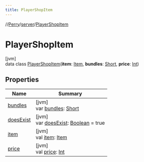 ```yaml
---
title: PlayerShopItem
---
```

//[Perry](../../../index.html)/[server](../index.html)/[PlayerShopItem](index.html)



# PlayerShopItem



[jvm]\
data class [PlayerShopItem](index.html)(**item**: [Item](../../client.inventory/-item/index.html), **bundles**: [Short](https://kotlinlang.org/api/latest/jvm/stdlib/kotlin/-short/index.html), **price**: [Int](https://kotlinlang.org/api/latest/jvm/stdlib/kotlin/-int/index.html))



## Properties


| Name | Summary |
|---|---|
| [bundles](bundles.html) | [jvm]<br>var [bundles](bundles.html): [Short](https://kotlinlang.org/api/latest/jvm/stdlib/kotlin/-short/index.html) |
| [doesExist](does-exist.html) | [jvm]<br>var [doesExist](does-exist.html): [Boolean](https://kotlinlang.org/api/latest/jvm/stdlib/kotlin/-boolean/index.html) = true |
| [item](item.html) | [jvm]<br>val [item](item.html): [Item](../../client.inventory/-item/index.html) |
| [price](price.html) | [jvm]<br>val [price](price.html): [Int](https://kotlinlang.org/api/latest/jvm/stdlib/kotlin/-int/index.html) |

